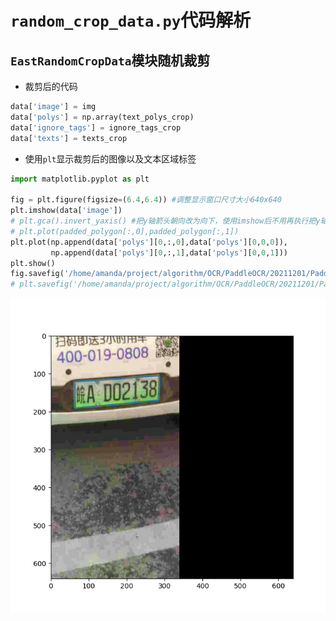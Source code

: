 # `random_crop_data.py`代码解析

## `EastRandomCropData`模块随机裁剪
* 裁剪后的代码
```python
data['image'] = img
data['polys'] = np.array(text_polys_crop)
data['ignore_tags'] = ignore_tags_crop
data['texts'] = texts_crop
```
* 使用`plt`显示裁剪后的图像以及文本区域标签
```python
import matplotlib.pyplot as plt

fig = plt.figure(figsize=(6.4,6.4)) #调整显示窗口尺寸大小640x640
plt.imshow(data['image'])
# plt.gca().invert_yaxis() #把y轴箭头朝向改为向下，使用imshow后不用再执行把y轴朝向向下操作
# plt.plot(padded_polygon[:,0],padded_polygon[:,1])
plt.plot(np.append(data['polys'][0,:,0],data['polys'][0,0,0]),
         np.append(data['polys'][0,:,1],data['polys'][0,0,1]))
plt.show()
fig.savefig('/home/amanda/project/algorithm/OCR/PaddleOCR/20211201/PaddleOCR/ppocr/data/imaug/images/EastRandomCropData.png')
# plt.savefig('/home/amanda/project/algorithm/OCR/PaddleOCR/20211201/PaddleOCR/ppocr/data/imaug/images/EastRandomCropData.png')
```
![](images/EastRandomCropData.png)
